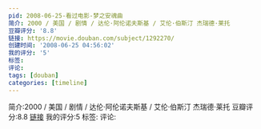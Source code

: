 ```yaml
---
pid: 2008-06-25-看过电影-梦之安魂曲
简介: 2000 / 美国 / 剧情 / 达伦·阿伦诺夫斯基 / 艾伦·伯斯汀 杰瑞德·莱托
豆瓣评分: '8.8'
链接: https://movie.douban.com/subject/1292270/
创建时间: '2008-06-25 04:56:02'
我的评分: '5'
标签:
评论:
tags: [douban]
categories: [timeline]
---
```

简介:2000 / 美国 / 剧情 / 达伦·阿伦诺夫斯基 / 艾伦·伯斯汀 杰瑞德·莱托
豆瓣评分:8.8
[链接](https://movie.douban.com/subject/1292270/)
我的评分:5
标签:
评论:
